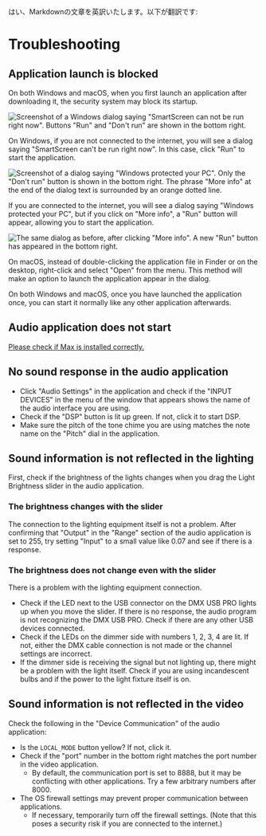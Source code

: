 はい、Markdownの文章を英訳いたします。以下が翻訳です:

# Troubleshooting

## Application launch is blocked

On both Windows and macOS, when you first launch an application after downloading it, the security system may block its startup.

![Screenshot of a Windows dialog saying "SmartScreen can not be run right now". Buttons "Run" and "Don't run" are shown in the bottom right.](../img/windowsdefender1.png)

On Windows, if you are not connected to the internet, you will see a dialog saying "SmartScreen can't be run right now". In this case, click "Run" to start the application.

![Screenshot of a dialog saying "Windows protected your PC". Only the "Don't run" button is shown in the bottom right. The phrase "More info" at the end of the dialog text is surrounded by an orange dotted line.](../img/windowsdefender2.png)

If you are connected to the internet, you will see a dialog saying "Windows protected your PC", but if you click on "More info", a "Run" button will appear, allowing you to start the application.

![The same dialog as before, after clicking "More info". A new "Run" button has appeared in the bottom right.](../img/windowsdefender3.png)

On macOS, instead of double-clicking the application file in Finder or on the desktop, right-click and select "Open" from the menu. This method will make an option to launch the application appear in the dialog.

On both Windows and macOS, once you have launched the application once, you can start it normally like any other application afterwards.

## Audio application does not start

[Please check if Max is installed correctly.](./2-prep-software.md#installing-cycling-74-max)

## No sound response in the audio application

- Click "Audio Settings" in the application and check if the "INPUT DEVICES" in the menu of the window that appears shows the name of the audio interface you are using.
- Check if the "DSP" button is lit up green. If not, click it to start DSP.
- Make sure the pitch of the tone chime you are using matches the note name on the "Pitch" dial in the application.

## Sound information is not reflected in the lighting

First, check if the brightness of the lights changes when you drag the Light Brightness slider in the audio application.

### The brightness changes with the slider

The connection to the lighting equipment itself is not a problem. After confirming that "Output" in the "Range" section of the audio application is set to 255, try setting "Input" to a small value like 0.07 and see if there is a response.

### The brightness does not change even with the slider

There is a problem with the lighting equipment connection.

- Check if the LED next to the USB connector on the DMX USB PRO lights up when you move the slider. If there is no response, the audio program is not recognizing the DMX USB PRO. Check if there are any other USB devices connected.
- Check if the LEDs on the dimmer side with numbers 1, 2, 3, 4 are lit. If not, either the DMX cable connection is not made or the channel settings are incorrect.
- If the dimmer side is receiving the signal but not lighting up, there might be a problem with the light itself. Check if you are using incandescent bulbs and if the power to the light fixture itself is on.

## Sound information is not reflected in the video

Check the following in the "Device Communication" of the audio application:

- Is the `LOCAL_MODE` button yellow? If not, click it.
- Check if the "port" number in the bottom right matches the port number in the video application.
    - By default, the communication port is set to 8888, but it may be conflicting with other applications. Try a few arbitrary numbers after 8000.
- The OS firewall settings may prevent proper communication between applications.
    - If necessary, temporarily turn off the firewall settings. (Note that this poses a security risk if you are connected to the internet.)